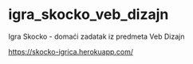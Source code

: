 # igra_skocko_veb_dizajn
Igra Skocko - domaći zadatak iz predmeta Veb Dizajn

https://skocko-igrica.herokuapp.com/
